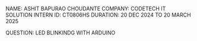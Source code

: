 NAME: ASHIT BAPURAO CHOUDANTE
COMPANY: CODETECH IT SOLUTION
INTERN ID: CT0806HS
DURATION: 20 DEC 2024 TO 20 MARCH 2025

QUESTION: LED BLINKINDG WITH ARDUINO
